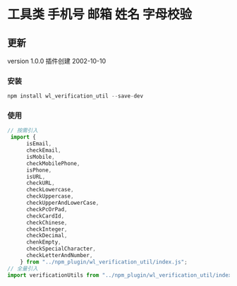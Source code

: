 # 工具类 手机号 邮箱 姓名 字母校验

## 更新
version 1.0.0       插件创建       2002-10-10

### 安装 
```js
npm install wl_verification_util --save-dev

```

### 使用  
```js
// 按需引入
 import {
      isEmail,
      checkEmail,
      isMobile,
      checkMobilePhone,
      isPhone,
      isURL,
      checkURL,
      checkLowercase,
      checkUppercase,
      checkUpperAndLowerCase,
      checkPcOrPad,
      checkCardId,
      checkChinese,
      checkInteger,
      checkDecimal,
      chenkEmpty,
      checkSpecialCharacter,
      checkLetterAndNumber,
    } from "../npm_plugin/wl_verification_util/index.js";
// 全量引入
import verificationUtils from "../npm_plugin/wl_verification_util/index.js";
```